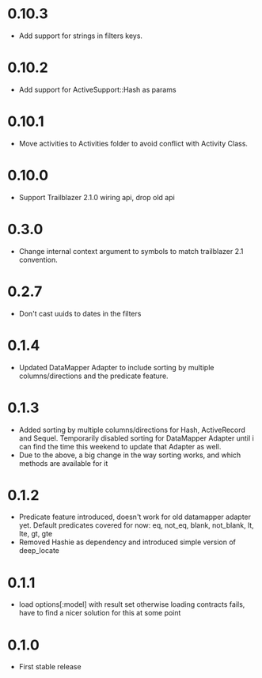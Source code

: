 # 0.10.3
* Add support for strings in filters keys.

# 0.10.2
* Add support for ActiveSupport::Hash as params

# 0.10.1
* Move activities to Activities folder to avoid conflict with Activity Class.

# 0.10.0
* Support Trailblazer 2.1.0 wiring api, drop old api

# 0.3.0
* Change internal context argument to symbols to match trailblazer 2.1 convention.

# 0.2.7
* Don't cast uuids to dates in the filters

# 0.1.4
* Updated DataMapper Adapter to include sorting by multiple columns/directions and the predicate feature.

# 0.1.3
* Added sorting by multiple columns/directions for Hash, ActiveRecord and Sequel. Temporarily disabled sorting for DataMapper Adapter until i can find the time this weekend to update that Adapter as well.
* Due to the above, a big change in the way sorting works, and which methods are available for it

# 0.1.2

* Predicate feature introduced, doesn't work for old datamapper adapter yet. Default predicates covered for now: eq, not_eq, blank, not_blank, lt, lte, gt, gte
* Removed Hashie as dependency and introduced simple version of deep_locate

# 0.1.1

* load options[:model] with result set otherwise loading contracts fails, have to find a nicer solution for this at some point

# 0.1.0

* First stable release
